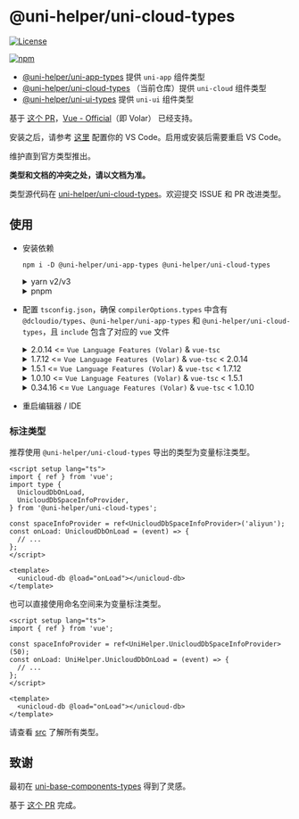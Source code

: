 # @uni-helper/uni-cloud-types

[![License](https://img.shields.io/github/license/uni-helper/uni-cloud-types)](https://github.com/uni-helper/uni-cloud-types/blob/main/LICENSE)

[![npm](https://img.shields.io/npm/v/@uni-helper/uni-cloud-types)](https://www.npmjs.com/package/@uni-helper/uni-cloud-types)

- [@uni-helper/uni-app-types](https://github.com/uni-helper/uni-app-types) 提供 `uni-app` 组件类型
- [@uni-helper/uni-cloud-types](https://github.com/uni-helper/uni-cloud-types) （当前仓库）提供 `uni-cloud` 组件类型
- [@uni-helper/uni-ui-types](https://github.com/uni-helper/uni-ui-types) 提供 `uni-ui` 组件类型

基于 [这个 PR](https://github.com/vuejs/core/pull/3399)，[Vue - Official](https://marketplace.visualstudio.com/items?itemName=Vue.volar)（即 Volar） 已经支持。

安装之后，请参考 [这里](https://cn.vuejs.org/guide/typescript/overview.html) 配置你的 VS Code。启用或安装后需要重启 VS Code。

维护直到官方类型推出。

**类型和文档的冲突之处，请以文档为准。**

类型源代码在 [uni-helper/uni-cloud-types](https://github.com/uni-helper/uni-cloud-types)。欢迎提交 ISSUE 和 PR 改进类型。

## 使用

- 安装依赖

  ```shell
  npm i -D @uni-helper/uni-app-types @uni-helper/uni-cloud-types
  ```

  <details>
    <summary>yarn v2/v3</summary>
    <p>请参考 <a href="https://yarnpkg.com/configuration/yarnrc/#nodeLinker">文档</a> 设置 <code>nodeLinker</code> 为 <code>node_modules</code>。</p>
  </details>

  <details>
    <summary>pnpm</summary>
    <p>请参考 <a href="https://pnpm.io/npmrc#shamefully-hoist">文档</a> 设置 <code>shamefully-hoist</code> 为 <code>true</code>。</p>
  </details>

- 配置 `tsconfig.json`，确保 `compilerOptions.types` 中含有 `@dcloudio/types`、`@uni-helper/uni-app-types` 和 `@uni-helper/uni-cloud-types`，且 `include` 包含了对应的 `vue` 文件

  <details>
    <summary>2.0.14 <= <code>Vue Language Features (Volar)</code> & <code>vue-tsc</code></summary>

  ```json
  {
    "compilerOptions": {
      "types": [
        "@dcloudio/types",
        "@uni-helper/uni-app-types",
        "@uni-helper/uni-cloud-types"
      ]
    },
    "vueCompilerOptions": {
      "plugins": ["@uni-helper/uni-app-types/volar-plugin"]
    },
    "include": ["src/**/*.vue"]
  }
  ```

  </details>

  <details>
    <summary>1.7.12 <= <code>Vue Language Features (Volar)</code> & <code>vue-tsc</code> < 2.0.14</summary>

  ```json
  {
    "compilerOptions": {
      "types": [
        "@dcloudio/types",
        "@uni-helper/uni-app-types",
        "@uni-helper/uni-cloud-types"
      ]
    },
    "vueCompilerOptions": {
      "nativeTags": ["block", "component", "template", "slot"]
    },
    "include": ["src/**/*.vue"]
  }
  ```

  </details>

  <details>
    <summary>1.5.1 <= <code>Vue Language Features (Volar)</code> & <code>vue-tsc</code> < 1.7.12</summary>

  ```json
  {
    "compilerOptions": {
      "types": [
        "@dcloudio/types",
        "@uni-helper/uni-app-types",
        "@uni-helper/uni-cloud-types"
      ]
    },
    "include": ["src/**/*.vue"]
  }
  ```

  </details>

  <details>
    <summary>1.0.10 <= <code>Vue Language Features (Volar)</code> & <code>vue-tsc</code> < 1.5.1</summary>

  ```json
  {
    "compilerOptions": {
      "types": [
        "@dcloudio/types",
        "@uni-helper/uni-app-types",
        "@uni-helper/uni-cloud-types"
      ]
    },
    "vueCompilerOptions": {
      "nativeTags": ["block", "component", "template", "slot"]
    },
    "include": ["src/**/*.vue"]
  }
  ```

  </details>

  <details>
    <summary>0.34.16 <= <code>Vue Language Features (Volar)</code> & <code>vue-tsc</code> < 1.0.10</summary>

  ```json
  {
    "compilerOptions": {
      "types": [
        "@dcloudio/types",
        "@uni-helper/uni-app-types",
        "@uni-helper/uni-cloud-types"
      ]
    },
    "vueCompilerOptions": {
      "experimentalRuntimeMode": "runtime-uni-app"
    },
    "include": ["src/**/*.vue"]
  }
  ```

  </details>

- 重启编辑器 / IDE

### 标注类型

推荐使用 `@uni-helper/uni-cloud-types` 导出的类型为变量标注类型。

```vue
<script setup lang="ts">
import { ref } from 'vue';
import type {
  UnicloudDbOnLoad,
  UnicloudDbSpaceInfoProvider,
} from '@uni-helper/uni-cloud-types';

const spaceInfoProvider = ref<UnicloudDbSpaceInfoProvider>('aliyun');
const onLoad: UnicloudDbOnLoad = (event) => {
  // ...
};
</script>

<template>
  <unicloud-db @load="onLoad"></unicloud-db>
</template>
```

也可以直接使用命名空间来为变量标注类型。

```vue
<script setup lang="ts">
import { ref } from 'vue';

const spaceInfoProvider = ref<UniHelper.UnicloudDbSpaceInfoProvider>(50);
const onLoad: UniHelper.UnicloudDbOnLoad = (event) => {
  // ...
};
</script>

<template>
  <unicloud-db @load="onLoad"></unicloud-db>
</template>
```

请查看 [src](./src) 了解所有类型。

## 致谢

最初在 [uni-base-components-types](https://github.com/satrong/uni-base-components-types) 得到了灵感。

基于 [这个 PR](https://github.com/satrong/uni-base-components-types/pull/5) 完成。

